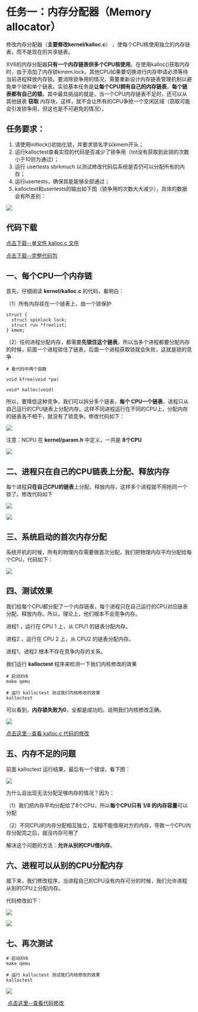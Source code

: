 

# 任务一：内存分配器（Memory allocator）



修改内存分配器（**主要修改kernel/kalloc.c**） ，使每个CPU核使用独立的内存链表，而不是现在的共享链表。

XV6的内存分配器**只有一个内存链表供多个CPU核使用**。在使用kalloc()获取内存时，由于添加了内存锁kmem.lock，其他CPU如果要切换进行内存申请必须等待当前进程释放内存锁。要消除锁争用的情况，需要重新设计内存链表管理机制以避免单个锁和单个链表。实验基本任务是**让每个CPU拥有自己的内存链表**，**每个链表都有自己的锁**。其中最具挑战的就是，当一个CPU内存链表不足时，还可以从其他链表 **窃取** 内存块，这样，就不会让所有的CPU争抢一个空闲区域（窃取可能会引发锁争用，但这也是不可避免的情况）。





## 任务要求：

1) 请使用initlock()初始化锁，并要求锁名字以kmem开头；
2) 运行kalloctest查看实现的代码是否减少了锁争用（tot没有获取到此锁的次数小于10则为通过）；
3) 运行 usertests sbrkmuch 以测试修改代码后系统是否仍可以分配所有的内存；
4) 运行usertests，确保其能能够全部通过；
5) kalloctest和usertests的输出如下图（锁争用的次数大大减少），具体的数据会有所差别：

![](kalloc_proc.jpg)

## 代码下载

[点击下载--单文件 kalloc.c 文件](https://github.com/hitsz-ids/OS-Kernel-system-software-tutorial/blob/4be0a66d8bcacb297e6864e02422765c1e8ccfa7/Chapter05/kalloc.c) 



[点击下载--完整代码包](xv6-kmem.tar.bz2)



## 一、每个CPU一个内存链

首先，仔细阅读 **kernel/kalloc.c** 的代码，看明白：

（1）所有内存挂在一个链表上，由一个锁保护

```
struct {
  struct spinlock lock;
  struct run *freelist;
} kmem;
```

（2）任何进程分配内存，都需要**先锁住这个链表**，所以当多个进程都要分配内存的时候，前面一个进程锁住了链表，后面一个进程获取锁就会失败，这就是锁的竞争

```
# 看代码中两个函数

void kfree(void *pa)

void* kalloc(void)

```



所以，要降低这种竞争，我们可以拆分多个链表，**每个 CPU一个链表**，进程只从自己运行的CPU链表上分配内存。这样不同进程运行在不同的CPU上，分配内存的链表各不相干，就没有了锁竞争。修改代码如下：

![](task01_01.png)



注意：NCPU 在 **kernel/param.h** 中定义，一共是 **8个CPU**



![](task01_06.png)







## 二、进程只在自己的CPU链表上分配、释放内存



每个进程**只在自己CPU的链表**上分配、释放内存，这样多个进程就不用抢同一个锁了。修改代码如下

![](task01_02.png)



![](task01_03.png)





## 三、系统启动的首次内存分配



系统开机的时候，所有的物理内存需要做首次分配，我们把物理内存平均分配给每个CPU，代码如下：

![](task01_04.png)



## 四、测试效果

我们给每个CPU都分配了一个内存链表，每个进程只在自己运行的CPU对应链表分配、释放内存。所以，理论上，他们根本不会竞争内存。

进程1 ，运行在 CPU 1 上，从 CPU1 的链表分配内存。

进程2 ，运行在 CPU 2 上，从 CPU2 的链表分配内存。

进程1，进程2 根本不存在竞争内存的关系。

我们运行 **kalloctest** 程序来检测一下我们内核修改的效果

```
# 启动XV6
make qemu

# 运行 kalloctest 测试我们内核修改的效果
kalloctest 
```

可以看到，**内存锁失败为0**，全都是成功的。说明我们内核修改正确。

![](task01_05.png)



[点击这里--查看 kalloc.c 代码的修改](https://github.com/hitsz-ids/OS-Kernel-system-software-tutorial/commit/045a6234df342e7ed152e7b23ad9da2e0169fcdd)



## 五、内存不足的问题



前面 kalloctest 运行结果，最后有一个错误，看下图：

![](task01_07.png)



为什么会出现无法分配足够内存的情况？因为：

（1）我们把内存平均分配给了8个CPU，所以**每个CPU只有 1/8 的内存容量**可以分配

（2）不同CPU的内存分配相互独立，互相不能借用对方的内存，导致一个CPU内存分配完之后，就没内存可用了



解决这个问题的方法：**允许从别的CPU借内存**。



## 六、进程可以从别的CPU分配内存



接下来，我们修改程序，当进程自己的CPU没有内存可分的时候，我们允许进程从别的CPU上分配内存。

代码修改如下：

![](task01_08.png)



![](task01_09.png)





## 七、再次测试

```
# 启动XV6
make qemu

# 运行 kalloctest 测试我们内核修改的效果
kalloctest 
```



![](task01_10.png)



​		[点击这里--查看代码修改](https://github.com/hitsz-ids/OS-Kernel-system-software-tutorial/commit/4be0a66d8bcacb297e6864e02422765c1e8ccfa7)









